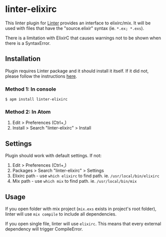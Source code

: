 # linter-elixirc

This linter plugin for [Linter][linter] provides an interface to elixirc/mix.
It will be used with files that have the "source.elixir" syntax (ie. `*.ex; *.exs`).

There is a limitation with ElixirC that causes warnings not to be shown when there is a SyntaxError.

## Installation
Plugin requires Linter package and it should install it itself.
If it did not, please follow the instructions [here][linter].

### Method 1: In console
```
$ apm install linter-elixirc
```

### Method 2: In Atom

1. Edit > Preferences (Ctrl+,)
2. Install > Search "linter-elixirc" > Install

## Settings

Plugin should work with default settings. If not:
1. Edit > Preferences (Ctrl+,)
2. Packages > Search "linter-elixirc" > Settings
3. Elixirc path - use `which elixirc` to find path. ie. `/usr/local/bin/elixirc`
4. Mix path - use `which mix` to find path. ie. `/usr/local/bin/mix`

## Usage

If you open folder with mix project (`mix.exs` exists in project's root folder), linter
will use `mix compile` to include all dependencies.

If you open single file, linter will use `elixirc`. This means that every
external dependency will trigger CompileError.

[linter]: https://github.com/AtomLinter/Linter
